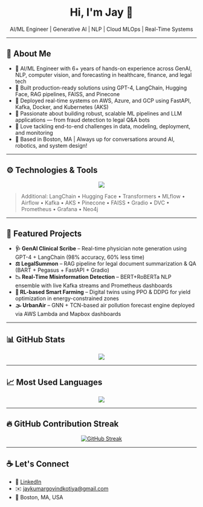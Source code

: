 <h1 align="center">Hi, I'm Jay 👋</h1>
<p align="center">AI/ML Engineer | Generative AI | NLP | Cloud MLOps | Real-Time Systems</p>

---

## 🧠 About Me

- 🎯 AI/ML Engineer with 6+ years of hands-on experience across GenAI, NLP, computer vision, and forecasting in healthcare, finance, and legal tech
- 🤖 Built production-ready solutions using GPT-4, LangChain, Hugging Face, RAG pipelines, FAISS, and Pinecone
- 🚀 Deployed real-time systems on AWS, Azure, and GCP using FastAPI, Kafka, Docker, and Kubernetes (AKS)
- 🧠 Passionate about building robust, scalable ML pipelines and LLM applications — from fraud detection to legal Q&A bots
- 🧪 Love tackling end-to-end challenges in data, modeling, deployment, and monitoring
- 📍 Based in Boston, MA | Always up for conversations around AI, robotics, and system design!

---

## ⚙️ Technologies & Tools

<p align="center">
  <img src="https://skillicons.dev/icons?i=python,r,sql,bash,scala,pytorch,tensorflow,fastapi,flask,docker,kubernetes,aws,azure,gcp,mysql,postgres,mongodb,powerbi,tableau,looker,git,github,githubactions,linux,vscode,postman,figma" />
</p>

> Additional: LangChain • Hugging Face • Transformers • MLflow • Airflow • Kafka • AKS • Pinecone • FAISS • Gradio • DVC • Prometheus • Grafana • Neo4j

---

## 📌 Featured Projects

- **🩺 GenAI Clinical Scribe** – Real-time physician note generation using GPT-4 + LangChain (98% accuracy, 60% less time)
- **⚖️ LegalSummon** – RAG pipeline for legal document summarization & QA (BART + Pegasus + FastAPI + Gradio)
- **📉 Real-Time Misinformation Detection** – BERT+RoBERTa NLP ensemble with live Kafka streams and Prometheus dashboards
- **🌾 RL-based Smart Farming** – Digital twins using PPO & DDPG for yield optimization in energy-constrained zones
- **🌫 UrbanAir** – GNN + TCN-based air pollution forecast engine deployed via AWS Lambda and Mapbox dashboards

---

## 📊 GitHub Stats

<p align="center">
  <img src="https://github-readme-stats.vercel.app/api?username=Jaykumar-Kotiya&show_icons=true&theme=tokyonight" />
</p>

---

## 📈 Most Used Languages

<p align="center">
  <img src="https://github-readme-stats.vercel.app/api/top-langs/?username=Jaykumar-Kotiya&layout=compact&theme=tokyonight" />
</p>

---

## 🔥 GitHub Contribution Streak

<p align="center">
  <a href="https://git.io/streak-stats">
    <img src="https://streak-stats.demolab.com?user=Jaykumar-Kotiya&theme=highcontrast" alt="GitHub Streak" />
  </a>
</p>

---

## ☕ Let's Connect

- 💼 [LinkedIn](https://www.linkedin.com/in/jay-kotiya/)
- ✉️ jaykumargovindkotiya@gmail.com  
- 📍 Boston, MA, USA
